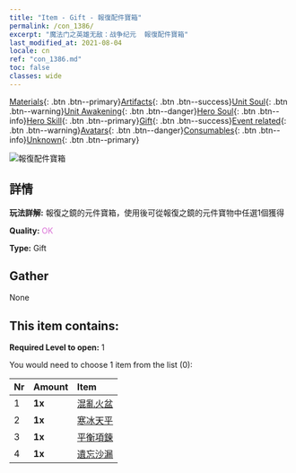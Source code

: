 ```yaml
---
title: "Item - Gift - 報復配件寶箱"
permalink: /con_1386/
excerpt: "魔法门之英雄无敌：战争纪元  報復配件寶箱"
last_modified_at: 2021-08-04
locale: cn
ref: "con_1386.md"
toc: false
classes: wide
---
```

 [Materials](/ItemsCN/){: .btn .btn--primary}[Artifacts](/ItemsCN/Artifacts/){: .btn .btn--success}[Unit Soul](/ItemsCN/UnitSoul/){: .btn .btn--warning}[Unit Awakening](/ItemsCN/UnitAwakening/){: .btn .btn--danger}[Hero Soul](/ItemsCN/HeroSoul/){: .btn .btn--info}[Hero Skill](/ItemsCN/HeroSkill/){: .btn .btn--primary}[Gift](/ItemsCN/Gift/){: .btn .btn--success}[Event related](/ItemsCN/Events/){: .btn .btn--warning}[Avatars](/ItemsCN/Avatars/){: .btn .btn--danger}[Consumables](/ItemsCN/Consumables/){: .btn .btn--info}[Unknown](/ItemsCN/Unknown/){: .btn .btn--primary}

 ![報復配件寶箱](/images/t/i_906064.png)

## 詳情
 **玩法詳解:** 報復之鏡的元件寶箱，使用後可從報復之鏡的元件寶物中任選1個獲得

 **Quality:** <span style="color: #DA70D6">OK</span>

 **Type:** Gift

## Gather

  None

## This item contains:

 **Required Level to open:** 1

 You would need to choose 1 item from the list (0):

  | Nr | Amount |     Item    |
  |:---|:-------|:------------|
  | 1 |  **1x** | [混亂火盆](/cn/Items/art_140/) |  | 
  | 2 |  **1x** | [寒冰天平](/cn/Items/art_141/) |  | 
  | 3 |  **1x** | [平衡項鍊](/cn/Items/art_142/) |  | 
  | 4 |  **1x** | [遺忘沙漏](/cn/Items/art_143/) |  | 
